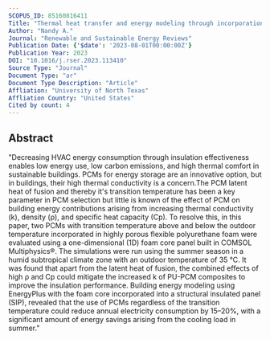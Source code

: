 ```yaml
---
SCOPUS_ID: 85160816411
Title: "Thermal heat transfer and energy modeling through incorporation of phase change materials (PCMs) into polyurethane foam"
Author: "Nandy A."
Journal: "Renewable and Sustainable Energy Reviews"
Publication Date: {'$date': '2023-08-01T00:00:00Z'}
Publication Year: 2023
DOI: "10.1016/j.rser.2023.113410"
Source Type: "Journal"
Document Type: "ar"
Document Type Description: "Article"
Affliation: "University of North Texas"
Affliation Country: "United States"
Cited by count: 4
---
```


## Abstract
"Decreasing HVAC energy consumption through insulation effectiveness enables low energy use, low carbon emissions, and high thermal comfort in sustainable buildings. PCMs for energy storage are an innovative option, but in buildings, their high thermal conductivity is a concern.The PCM latent heat of fusion and thereby it's transition temperature has been a key parameter in PCM selection but little is known of the effect of PCM on building energy contributions arising from increasing thermal conductivity (k), density (ρ), and specific heat capacity (Cp). To resolve this, in this paper, two PCMs with transition temperature above and below the outdoor temperature incorporated in highly porous flexible polyurethane foam were evaluated using a one-dimensional (1D) foam core panel built in COMSOL Multiphysics®. The simulations were run using the summer season in a humid subtropical climate zone with an outdoor temperature of 35 °C. It was found that apart from the latent heat of fusion, the combined effects of high ρ and Cp could mitigate the increased k of PU-PCM composites to improve the insulation performance. Building energy modeling using EnergyPlus with the foam core incorporated into a structural insulated panel (SIP), revealed that the use of PCMs regardless of the transition temperature could reduce annual electricity consumption by 15–20%, with a significant amount of energy savings arising from the cooling load in summer."
